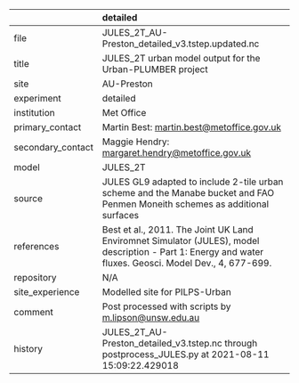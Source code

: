 |                   | detailed                                                                                                                                                |
|:------------------|:--------------------------------------------------------------------------------------------------------------------------------------------------------|
| file              | JULES_2T_AU-Preston_detailed_v3.tstep.updated.nc                                                                                                        |
| title             | JULES_2T urban model output for the Urban-PLUMBER project                                                                                               |
| site              | AU-Preston                                                                                                                                              |
| experiment        | detailed                                                                                                                                                |
| institution       | Met Office                                                                                                                                              |
| primary_contact   | Martin Best: martin.best@metoffice.gov.uk                                                                                                               |
| secondary_contact | Maggie Hendry: margaret.hendry@metoffice.gov.uk                                                                                                         |
| model             | JULES_2T                                                                                                                                                |
| source            | JULES GL9 adapted to include 2-tile urban scheme and the Manabe bucket and FAO Penmen Moneith schemes as additional surfaces                            |
| references        | Best et al., 2011. The Joint UK Land Enviromnet Simulator (JULES), model description - Part 1: Energy and water fluxes. Geosci. Model Dev., 4, 677-699. |
| repository        | N/A                                                                                                                                                     |
| site_experience   | Modelled site for PILPS-Urban                                                                                                                           |
| comment           | Post processed with scripts by m.lipson@unsw.edu.au                                                                                                     |
| history           | JULES_2T_AU-Preston_detailed_v3.tstep.nc through postprocess_JULES.py at 2021-08-11 15:09:22.429018                                                     |
